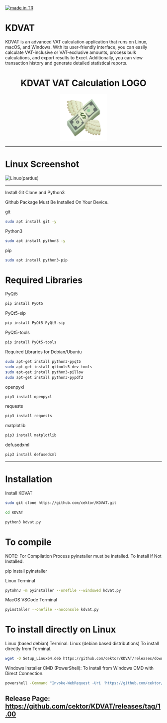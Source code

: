 <a href="#">
    <img src="https://raw.githubusercontent.com/pedromxavier/flag-badges/main/badges/TR.svg" alt="made in TR">
</a>

# KDVAT
KDVAT is an advanced VAT calculation application that runs on Linux, macOS, and Windows. With its user-friendly interface, you can easily calculate VAT-inclusive or VAT-exclusive amounts, process bulk calculations, and export results to Excel. Additionally, you can view transaction history and generate detailed statistical reports.

<h1 align="center">KDVAT VAT Calculation LOGO</h1>

<p align="center">
  <img src="kdv.png" alt="KDVAT Logo" width="150" height="150">
</p>


----------------------

# Linux Screenshot
![Linux(pardus)](screenshot/kdvat_linux.gif)  

--------------------
Install Git Clone and Python3

Github Package Must Be Installed On Your Device.

git
```bash
sudo apt install git -y
```

Python3
```bash
sudo apt install python3 -y 

```

pip
```bash
sudo apt install python3-pip

```

# Required Libraries

PyQt5
```bash
pip install PyQt5
```
PyQt5-sip
```bash
pip install PyQt5 PyQt5-sip
```

PyQt5-tools
```bash
pip install PyQt5-tools
```

Required Libraries for Debian/Ubuntu
```bash
sudo apt-get install python3-pyqt5
sudo apt-get install qttools5-dev-tools
sudo apt-get install python3-pillow
sudo apt-get install python3-pypdf2
```
openpyxl
```bash
pip3 install openpyxl
```
requests
```bash
pip3 install requests
```

matplotlib
```bash
pip3 install matplotlib
```

defusedxml
```bash
pip3 install defusedxml
```

----------------------------------


# Installation
Install KDVAT

```bash
sudo git clone https://github.com/cektor/KDVAT.git
```
```bash
cd KDVAT
```

```bash
python3 kdvat.py

```

# To compile

NOTE: For Compilation Process pyinstaller must be installed. To Install If Not Installed.

pip install pyinstaller 

Linux Terminal 
```bash
pytohn3 -m pyinstaller --onefile --windowed kdvat.py
```

MacOS VSCode Terminal 
```bash
pyinstaller --onefile --noconsole kdvat.py
```

# To install directly on Linux

Linux (based debian) Terminal: Linux (debian based distributions) To install directly from Terminal.
```bash
wget -O Setup_Linux64.deb https://github.com/cektor/KDVAT/releases/download/1.00/Setup_Linux64.deb && sudo apt install ./Setup_Linux64.deb && sudo apt-get install -f -y
```

Windows Installer CMD (PowerShell): To Install from Windows CMD with Direct Connection.
```bash
powershell -Command "Invoke-WebRequest -Uri 'https://github.com/cektor/KDVAT/releases/download/1.00/Setup_Win64.exe' -OutFile 'Setup_Win64.exe'" && start /wait Setup_Win64.exe
```

Release Page: https://github.com/cektor/KDVAT/releases/tag/1.00
----------------------------------

